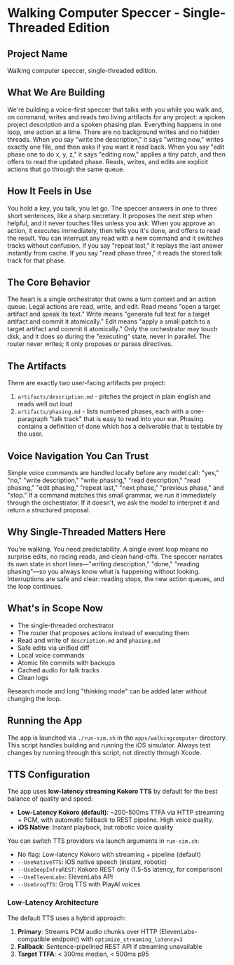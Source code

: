 # Walking Computer Speccer - Single-Threaded Edition

## Project Name
Walking computer speccer, single-threaded edition.

## What We Are Building
We're building a voice-first speccer that talks with you while you walk and, on command, writes and reads two living artifacts for any project: a spoken project description and a spoken phasing plan. Everything happens in one loop, one action at a time. There are no background writes and no hidden threads. When you say "write the description," it says "writing now," writes exactly one file, and then asks if you want it read back. When you say "edit phase one to do x, y, z," it says "editing now," applies a tiny patch, and then offers to read the updated phase. Reads, writes, and edits are explicit actions that go through the same queue.

## How It Feels in Use
You hold a key, you talk, you let go. The speccer answers in one to three short sentences, like a sharp secretary. It proposes the next step when helpful, and it never touches files unless you ask. When you approve an action, it executes immediately, then tells you it's done, and offers to read the result. You can interrupt any read with a new command and it switches tracks without confusion. If you say "repeat last," it replays the last answer instantly from cache. If you say "read phase three," it reads the stored talk track for that phase.

## The Core Behavior
The heart is a single orchestrator that owns a turn context and an action queue. Legal actions are read, write, and edit. Read means "open a target artifact and speak its text." Write means "generate full text for a target artifact and commit it atomically." Edit means "apply a small patch to a target artifact and commit it atomically." Only the orchestrator may touch disk, and it does so during the "executing" state, never in parallel. The router never writes; it only proposes or parses directives.

## The Artifacts
There are exactly two user-facing artifacts per project:
1. `artifacts/description.md` - pitches the project in plain english and reads well out loud
2. `artifacts/phasing.md` - lists numbered phases, each with a one-paragraph "talk track" that is easy to read into your ear. Phasing contains a definition of done which has a deliverable that is testable by the user.


## Voice Navigation You Can Trust
Simple voice commands are handled locally before any model call: "yes," "no," "write description," "write phasing," "read description," "read phasing," "edit phasing," "repeat last," "next phase," "previous phase," and "stop." If a command matches this small grammar, we run it immediately through the orchestrator. If it doesn't, we ask the model to interpret it and return a structured proposal.

## Why Single-Threaded Matters Here
You're walking. You need predictability. A single event loop means no surprise edits, no racing reads, and clean hand-offs. The speccer narrates its own state in short lines—"writing description," "done," "reading phasing"—so you always know what is happening without looking. Interruptions are safe and clear: reading stops, the new action queues, and the loop continues.

## What's in Scope Now
- The single-threaded orchestrator
- The router that proposes actions instead of executing them
- Read and write of `description.md` and `phasing.md`
- Safe edits via unified diff
- Local voice commands
- Atomic file commits with backups
- Cached audio for talk tracks
- Clean logs

Research mode and long "thinking mode" can be added later without changing the loop.

## Running the App
The app is launched via `./run-sim.sh` in the `apps/walkingcomputer` directory. This script handles building and running the iOS simulator. Always test changes by running through this script, not directly through Xcode.

## TTS Configuration
The app uses **low-latency streaming Kokoro TTS** by default for the best balance of quality and speed:

- **Low-Latency Kokoro (default)**: ~200-500ms TTFA via HTTP streaming + PCM, with automatic fallback to REST pipeline. High voice quality.
- **iOS Native**: Instant playback, but robotic voice quality

You can switch TTS providers via launch arguments in `run-sim.sh`:
- No flag: Low-latency Kokoro with streaming + pipeline (default)
- `--UseNativeTTS`: iOS native speech (instant, robotic)
- `--UseDeepInfraREST`: Kokoro REST only (1.5-5s latency, for comparison)
- `--UseElevenLabs`: ElevenLabs API
- `--UseGroqTTS`: Groq TTS with PlayAI voices

### Low-Latency Architecture
The default TTS uses a hybrid approach:
1. **Primary**: Streams PCM audio chunks over HTTP (ElevenLabs-compatible endpoint) with `optimize_streaming_latency=3`
2. **Fallback**: Sentence-pipelined REST API if streaming unavailable
3. **Target TTFA**: < 300ms median, < 500ms p95
